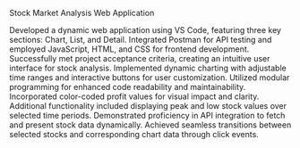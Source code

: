 Stock Market Analysis Web Application

Developed a dynamic web application using VS Code, featuring three key sections: Chart, List, and Detail.
Integrated Postman for API testing and employed JavaScript, HTML, and CSS for frontend development.
Successfully met project acceptance criteria, creating an intuitive user interface for stock analysis.
Implemented dynamic charting with adjustable time ranges and interactive buttons for user customization.
Utilized modular programming for enhanced code readability and maintainability.
Incorporated color-coded profit values for visual impact and clarity.
Additional functionality included displaying peak and low stock values over selected time periods.
Demonstrated proficiency in API integration to fetch and present stock data dynamically.
Achieved seamless transitions between selected stocks and corresponding chart data through click events.
